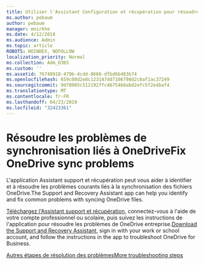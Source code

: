 ```yaml
---
title: Utiliser l'Assistant Configuration et récupération pour résoudre les problèmes de OneDrive entreprise
ms.author: pebaum
author: pebaum
manager: mnirkhe
ms.date: 4/12/2018
ms.audience: Admin
ms.topic: article
ROBOTS: NOINDEX, NOFOLLOW
localization_priority: Normal
ms.collection: Adm_O365
ms.custom: ''
ms.assetid: 76748918-479b-4cdd-8666-dfbd6b483b74
ms.openlocfilehash: 659c08d2e8c123147dd7106798d2c8af1ac37249
ms.sourcegitcommit: 9d78905c512192ffc4675468abd2efc5f2e4baf4
ms.translationtype: MT
ms.contentlocale: fr-FR
ms.lasthandoff: 04/23/2019
ms.locfileid: "32423361"
---
```

# <a name="fix-onedrive-sync-problems"></a><span data-ttu-id="16622-102">Résoudre les problèmes de synchronisation liés à OneDrive</span><span class="sxs-lookup"><span data-stu-id="16622-102">Fix OneDrive sync problems</span></span>

<span data-ttu-id="16622-103">L'application Assistant support et récupération peut vous aider à identifier et à résoudre les problèmes courants liés à la synchronisation des fichiers OneDrive.</span><span class="sxs-lookup"><span data-stu-id="16622-103">The Support and Recovery Assistant app can help you identify and fix common problems with syncing OneDrive files.</span></span> 
  
<span data-ttu-id="16622-104">[Téléchargez l'Assistant support et récupération](https://aka.ms/sara), connectez-vous à l'aide de votre compte professionnel ou scolaire, puis suivez les instructions de l'application pour résoudre les problèmes de OneDrive entreprise.</span><span class="sxs-lookup"><span data-stu-id="16622-104">[Download the Support and Recovery Assistant](https://aka.ms/sara), sign in with your work or school account, and follow the instructions in the app to troubleshoot OneDrive for Business.</span></span> 
  
[<span data-ttu-id="16622-105">Autres étapes de résolution des problèmes</span><span class="sxs-lookup"><span data-stu-id="16622-105">More troubleshooting steps</span></span>](https://go.microsoft.com/fwlink/?linkid=872097)
  

